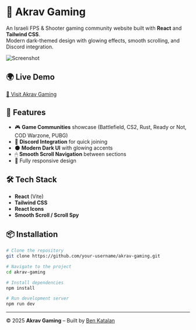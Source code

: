 # 🎯 Akrav Gaming

An Israeli FPS & Shooter gaming community website built with **React** and **Tailwind CSS**.  
Modern dark-themed design with glowing effects, smooth scrolling, and Discord integration.

![Screenshot](public/images/screenshot.jpg)

## 🌍 Live Demo
[🔗 Visit Akrav Gaming](http://akrav-gaming.netlify.app)

## 🚀 Features
- 🎮 **Game Communities** showcase (Battlefield, CS2, Rust, Ready or Not, COD Warzone, PUBG)
- 💬 **Discord Integration** for quick joining
- 🌑 **Modern Dark UI** with glowing accents
- 🖱 **Smooth Scroll Navigation** between sections
- 📱 Fully responsive design

## 🛠 Tech Stack
- **React** (Vite)
- **Tailwind CSS**
- **React Icons**
- **Smooth Scroll / Scroll Spy**

## 📦 Installation
```bash
# Clone the repository
git clone https://github.com/your-username/akrav-gaming.git

# Navigate to the project
cd akrav-gaming

# Install dependencies
npm install

# Run development server
npm run dev
```

---

© 2025 **Akrav Gaming** – Built by [Ben Katalan](https://benkatalan.netlify.app/)
